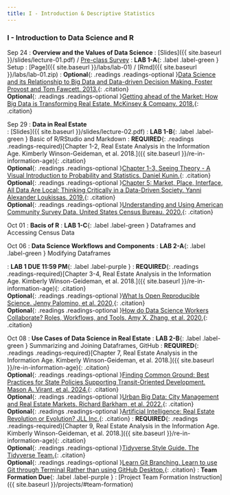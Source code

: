 ```yaml
---
title: I - Introduction & Descriptive Statistics
---
```


<h3 style="font-weight: bold;">I - Introduction to Data Science and R</h3>


Sep 24
: **Overview and the Values of Data Science**
  : [Slides]({{ site.baseurl }}/slides/lecture-01.pdf) / [Pre-class Survey](https://forms.gle/oRHQNRiwjcsaUbLQ7)
: **LAB 1-A**{: .label .label-green } Setup
  : [Page]({{ site.baseurl }}/labs/lab-01) / [Rmd]({{ site.baseurl }}/labs/lab-01.zip)
: **Optional**{: .readings .readings-optional }[Data Science and its Relationship to Big Data and Data-driven Decision Making. Foster Provost and Tom Fawcett. 2013.](https://www.liebertpub.com/doi/full/10.1089/big.2013.1508){: .citation} <br>
**Optional**{: .readings .readings-optional }[Getting ahead of the Market: How Big Data is Transforming Real Estate. McKinsey & Company. 2018.](https://www.mckinsey.com/~/media/McKinsey/Industries/Capital%20Projects%20and%20Infrastructure/Our%20Insights/Getting%20ahead%20of%20the%20market%20How%20big%20data%20is%20transforming%20real%20estate/Getting-ahead-of-the-market-How-big-data-is-transforming-real-estate.pdf){: .citation}


Sep 29
: **Data in Real Estate**  
  : [Slides]({{ site.baseurl }}/slides/lecture-02.pdf)
: **LAB 1-B**{: .label .label-green } Basic of R/RStudio and Markdown 
: **REQUIRED**{: .readings .readings-required}[Chapter 1-2, Real Estate Analysis in the Information Age. Kimberly Winson-Geideman, et al. 2018.]({{ site.baseurl }}/re-in-information-age){: .citation}  <br>
**Optional**{: .readings .readings-optional }[Chapter 1-3, Seeing Theory - A Visual Introduction to Probability and Statistics. Daniel Kunin.](https://seeing-theory.brown.edu){: .citation}  <br>
**Optional**{: .readings .readings-optional }[Chapter 5: Market, Place, Interface, All Data Are Local: Thinking Critically in a Data-Driven Society. Yanni Alexander Loukissas. 2019.](https://direct.mit.edu/books/oa-monograph/4323/chapter-standard/181052/Market-Place-Interface){: .citation} <br>
**Optional**{: .readings .readings-optional }[Understanding and Using American Community Survey Data. United States Census Bureau. 2020.](https://www.census.gov/programs-surveys/acs/library/handbooks/general.html){: .citation} 

Oct 01
: **Bacis of R**
: **LAB 1-C**{: .label .label-green } Dataframes and Accessing Census Data


Oct 06
: **Data Science Workflows and Components**
: **LAB 2-A**{: .label .label-green } Modifying Dataframes
  <!--: [Page]({{ site.baseurl }}/labs/lab-02) / [Rmd]({{ site.baseurl }}/labs/lab-02.Rmd)-->

: **LAB 1 DUE 11:59 PM**{: .label .label-purple }
: **REQUIRED**{: .readings .readings-required}[Chapter 3-4, Real Estate Analysis in the Information Age. Kimberly Winson-Geideman, et al. 2018.]({{ site.baseurl }}/re-in-information-age){: .citation}  <br>
**Optional**{: .readings .readings-optional }[What Is Open Reproducible Science. Jenny Palomino, et al. 2020,](https://earthdatascience.org/courses/intro-to-earth-data-science/open-reproducible-science/get-started-open-reproducible-science/){: .citation} <br>
**Optional**{: .readings .readings-optional }[How do Data Science Workers Collaborate? Roles, Workflows, and Tools. Amy X. Zhang, et al. 2020.](https://doi.org/10.1145/3392826){: .citation} 


Oct 08
: **Use Cases of Data Science in Real Estate**
: **LAB 2-B**{: .label .label-green } Summarizing and Joining Dataframes, GitHub
: **REQUIRED**{: .readings .readings-required}[Chapter 7, Real Estate Analysis in the Information Age. Kimberly Winson-Geideman, et al. 2018.]({{ site.baseurl }}/re-in-information-age){: .citation}  <br>
**Optional**{: .readings .readings-optional }[Finding Common Ground: Best Practices for State Policies Supporting Transit-Oriented Development. Mason A. Virant, et al. 2024.](https://wcrer.be.uw.edu/2024/03/22/tod-report-finding-common-ground/){: .citation} <br>
**Optional**{: .readings .readings-optional }[Urban Big Data: City Management and Real Estate Markets. Richard Barkham, et al. 2022.](){: .citation} <br>
**Optional**{: .readings .readings-optional }[Artificial Intelligence: Real Estate Revolution or Evolution? JLL Inc.](https://www.jll.com/en-us/insights/artificial-intelligence-and-its-implications-for-real-estate){: .citation} 
: **REQUIRED**{: .readings .readings-required}[Chapter 9, Real Estate Analysis in the Information Age. Kimberly Winson-Geideman, et al. 2018.]({{ site.baseurl }}/re-in-information-age){: .citation} <br>
**Optional**{: .readings .readings-optional }[Tidyverse Style Guide. The Tidyverse Team.](https://style.tidyverse.org){: .citation} <br>
**Optional**{: .readings .readings-optional }[Learn Git Branching. Learn to use Git through Terminal Rather than using GitHub Desktop.](https://learngitbranching.js.org){: .citation} 
: **Team Formation Due**{: .label .label-purple }
  : [Project Team Formation Instruction]({{ site.baseurl }}/projects/#team-formation)










